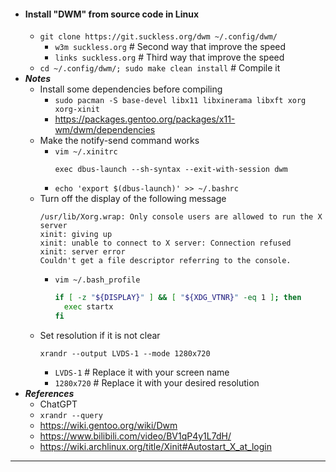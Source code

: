 - #### Install "DWM" from source code in Linux
    - `git clone https://git.suckless.org/dwm ~/.config/dwm/`
        - `w3m suckless.org` # Second way that improve the speed
        - `links suckless.org` # Third way that improve the speed
    - `cd ~/.config/dwm/; sudo make clean install` # Compile it
- ***Notes***
    - Install some dependencies before compiling
        - `sudo pacman -S base-devel libx11 libxinerama libxft xorg xorg-xinit`
        - https://packages.gentoo.org/packages/x11-wm/dwm/dependencies
    - Make the notify-send command works
        - `vim ~/.xinitrc`
          ```
          exec dbus-launch --sh-syntax --exit-with-session dwm
          ```
        - `echo 'export $(dbus-launch)' >> ~/.bashrc`
    - Turn off the display of the following message
      ```
      /usr/lib/Xorg.wrap: Only console users are allowed to run the X server
      xinit: giving up
      xinit: unable to connect to X server: Connection refused
      xinit: server error
      Couldn't get a file descriptor referring to the console.
      ```
        - `vim ~/.bash_profile`
          ```bash
          if [ -z "${DISPLAY}" ] && [ "${XDG_VTNR}" -eq 1 ]; then
            exec startx
          fi
          ```
    - Set resolution if it is not clear
      ```
      xrandr --output LVDS-1 --mode 1280x720
      ```
        - `LVDS-1` # Replace it with your screen name
        - `1280x720` # Replace it with your desired resolution
- ***References***
    - ChatGPT
    - `xrandr --query`
    - https://wiki.gentoo.org/wiki/Dwm
    - https://www.bilibili.com/video/BV1qP4y1L7dH/
    - https://wiki.archlinux.org/title/Xinit#Autostart_X_at_login
- ---
